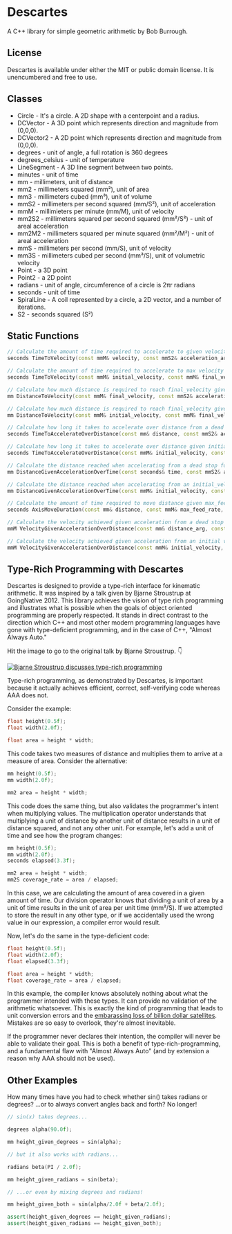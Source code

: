 # Descartes 

A C++ library for simple geometric arithmetic by Bob Burrough.


## License

Descartes is available under either the MIT or public domain license. It is unencumbered and free to use.


## Classes

* Circle - It's a circle. A 2D shape with a centerpoint and a radius.
* DCVector - A 3D point which represents direction and magnitude from (0,0,0).
* DCVector2 - A 2D point which represents direction and magnitude from (0,0,0).
* degrees - unit of angle, a full rotation is 360 degrees
* degrees_celsius - unit of temperature
* LineSegment - A 3D line segment between two points.
* minutes - unit of time
* mm - millimeters, unit of distance
* mm2 - millimeters squared (mm²), unit of area
* mm3 - millimeters cubed (mm³), unit of volume
* mmS2 - millimeters per second squared (mm/S²), unit of acceleration
* mmM - millimieters per minute (mm/M), unit of velocity
* mm2S2 - millimeters squared per second squared (mm²/S²) - unit of areal acceleration
* mm2M2 - millimeters squared per minute squared (mm²/M²) - unit of areal acceleration
* mmS - millimeters per second (mm/S), unit of velocity
* mm3S - millimeters cubed per second (mm³/S), unit of volumetric velocity
* Point - a 3D point
* Point2 - a 2D point
* radians - unit of angle, circumference of a circle is 2πr radians
* seconds - unit of time
* SpiralLine - A coil represented by a circle, a 2D vector, and a number of iterations.
* S2 - seconds squared (S²)


## Static Functions 

```cpp
// Calculate the amount of time required to accelerate to given velocity from a dead stop.
seconds TimeToVelocity(const mmM& velocity, const mmS2& acceleration_arg);

// Calculate the amount of time required to accelerate to max velocity given an initial velocity.
seconds TimeToVelocity(const mmM& initial_velocity, const mmM& final_velocity, const mmS2& acceleration_arg);

// Calculate how much distance is required to reach final_velocity given acceleration from a dead stop.
mm DistanceToVelocity(const mmM& final_velocity, const mmS2& acceleration_arg);

// Calculate how much distance is required to reach final_velocity given acceleration and initial velocity.
mm DistanceToVelocity(const mmM& initial_velocity, const mmM& final_velocity, const mmS2& acceleration_arg);

// Calculate how long it takes to accelerate over distance from a dead stop.
seconds TimeToAccelerateOverDistance(const mm& distance, const mmS2& acceleration_arg);

// Calculate how long it takes to accelerate over distance given initial_velocity.
seconds TimeToAccelerateOverDistance(const mmM& initial_velocity, const mm& distance, const mmS2& acceleration_arg);

// Calculate the distance reached when accelerating from a dead stop for an amount of time.
mm DistanceGivenAccelerationOverTime(const seconds& time, const mmS2& acceleration_arg);

// Calculate the distance reached when accelerating from an initial_velocity for an amount of time.
mm DistanceGivenAccelerationOverTime(const mmM& initial_velocity, const seconds& time, const mmS2& acceleration_arg);

// Calculate the amount of time required to move distance given max_feed_rate and acceleration_arg. The motion profile is a trapezoidal move from a dead stop to a dead stop.
seconds AxisMoveDuration(const mm& distance, const mmM& max_feed_rate, const mmS2& acceleration_arg);

// Calculate the velocity achieved given acceleration from a dead stop over a given distance.
mmM VelocityGivenAccelerationOverDistance(const mm& distance_arg, const mmS2& acceleration_arg);

// Calculate the velocity achieved given acceleration from an initial velocity over a given distance.
mmM VelocityGivenAccelerationOverDistance(const mmM& initial_velocity, const mm& distance, const mmS2& acceleration_arg);
```


## Type-Rich Programming with Descartes

Descartes is designed to provide a type-rich interface for kinematic arithmetic.  It was inspired by a talk given by Bjarne Stroustrup at GoingNative 2012. This library achieves the vision of type rich programming and illustrates what is possible when the goals of object oriented programming are properly respected. It stands in direct contrast to the direction which C++ and most other modern programming languages have gone with type-deficient programming, and in the case of C++, "Almost Always Auto."

Hit the image to go to the original talk by Bjarne Stroustrup. 👇

[![Bjarne Stroustrup discusses type-rich programming](https://img.youtube.com/vi/OB-bdWKwXsU/0.jpg)](https://www.youtube.com/watch?v=OB-bdWKwXsU&t=1110s)


Type-rich programming, as demonstrated by Descartes, is important because it actually achieves efficient, correct, self-verifying code whereas AAA does not.

Consider the example:

```cpp
float height(0.5f);
float width(2.0f);

float area = height * width;
```

This code takes two measures of distance and multiplies them to arrive at a measure of area. Consider the alternative:

```cpp
mm height(0.5f);
mm width(2.0f);

mm2 area = height * width;
```

This code does the same thing, but also validates the programmer's intent when multiplying values. The multiplication operator understands that multiplying a unit of distance by another unit of distance results in a unit of distance squared, and not any other unit.  For example, let's add a unit of time and see how the program changes:

```cpp
mm height(0.5f);
mm width(2.0f);
seconds elapsed(3.3f);

mm2 area = height * width;
mm2S coverage_rate = area / elapsed;
```

In this case, we are calculating the amount of area covered in a given amount of time. Our division operator knows that dividing a unit of area by a unit of time results in the unit of area per unit time (mm²/S).  If we attempted to store the result in any other type, or if we accidentally used the wrong value in our expression, a compiler error would result.

Now, let's do the same in the type-deficient code:

```cpp
float height(0.5f);
float width(2.0f);
float elapsed(3.3f);

float area = height * width;
float coverage_rate = area / elapsed;
```

In this example, the compiler knows absolutely nothing about what the programmer intended with these types.  It can provide no validation of the arithmetic whatsoever.  This is exactly the kind of programming that leads to unit conversion errors and the [embarassing loss of billion dollar satellites](https://solarsystem.nasa.gov/missions/mars-climate-orbiter/in-depth/). Mistakes are so easy to overlook, they're almost inevitable.

If the programmer never declares their intention, the compiler will never be able to validate their goal. This is both a benefit of type-rich-programming, and a fundamental flaw with "Almost Always Auto" (and by extension a reason why AAA should not be used).


## Other Examples

How many times have you had to check whether sin() takes radians or degrees? ...or to always convert angles back and forth? No longer!

```cpp
// sin(x) takes degrees...

degrees alpha(90.0f);

mm height_given_degrees = sin(alpha);

// but it also works with radians...

radians beta(PI / 2.0f);

mm height_given_radians = sin(beta);

// ...or even by mixing degrees and radians!

mm height_given_both = sin(alpha/2.0f + beta/2.0f);

assert(height_given_degrees == height_given_radians);
assert(height_given_radians == height_given_both);
```
